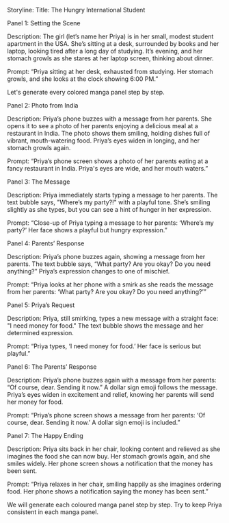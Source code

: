 Storyline: Title: The Hungry International Student

Panel 1: Setting the Scene

Description: The girl (let’s name her Priya) is in her small, modest student apartment in the USA. She’s sitting at a desk, surrounded by books and her laptop, looking tired after a long day of studying. It’s evening, and her stomach growls as she stares at her laptop screen, thinking about dinner.

Prompt: “Priya sitting at her desk, exhausted from studying. Her stomach growls, and she looks at the clock showing 6:00 PM.”

Let's generate every colored manga panel step by step.

Panel 2: Photo from India

Description: Priya’s phone buzzes with a message from her parents. She opens it to see a photo of her parents enjoying a delicious meal at a restaurant in India. The photo shows them smiling, holding dishes full of vibrant, mouth-watering food. Priya’s eyes widen in longing, and her stomach growls again.

Prompt: “Priya’s phone screen shows a photo of her parents eating at a fancy restaurant in India. Priya's eyes are wide, and her mouth waters.”

Panel 3: The Message

Description: Priya immediately starts typing a message to her parents. The text bubble says, "Where’s my party?!" with a playful tone. She’s smiling slightly as she types, but you can see a hint of hunger in her expression.

Prompt: “Close-up of Priya typing a message to her parents: ‘Where’s my party?’ Her face shows a playful but hungry expression.”

Panel 4: Parents’ Response

Description: Priya’s phone buzzes again, showing a message from her parents. The text bubble says, “What party? Are you okay? Do you need anything?” Priya’s expression changes to one of mischief.

Prompt: “Priya looks at her phone with a smirk as she reads the message from her parents: ‘What party? Are you okay? Do you need anything?’”

Panel 5: Priya’s Request

Description: Priya, still smirking, types a new message with a straight face: "I need money for food." The text bubble shows the message and her determined expression.

Prompt: “Priya types, ‘I need money for food.’ Her face is serious but playful.”

Panel 6: The Parents’ Response

Description: Priya’s phone buzzes again with a message from her parents: “Of course, dear. Sending it now.” A dollar sign emoji follows the message. Priya’s eyes widen in excitement and relief, knowing her parents will send her money for food.

Prompt: “Priya’s phone screen shows a message from her parents: ‘Of course, dear. Sending it now.’ A dollar sign emoji is included.”

Panel 7: The Happy Ending

Description: Priya sits back in her chair, looking content and relieved as she imagines the food she can now buy. Her stomach growls again, and she smiles widely. Her phone screen shows a notification that the money has been sent.

Prompt: “Priya relaxes in her chair, smiling happily as she imagines ordering food. Her phone shows a notification saying the money has been sent.”

We will generate each coloured manga panel step by step. Try to keep Priya consistent in each manga panel.
